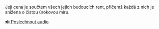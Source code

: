 
Její cena je součtem všech jejích budoucích rent, přičemž každá z nich je snížena o čistou úrokovou míru.

[🔊 Poslechnout audio](/data/7-paragraphs/audio/chapter_121/para_004-Jej-cena-je-soutem-vech-jejch-budoucch-rent.mp3)
